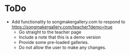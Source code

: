 # ToDo

- Add functionality to songmakergallery.com to respond to https://songmakergallery.com/teacher?demo=true
  - Go straight to the teacher page
  - Include a note that this is a demo version
  - Provide some pre-loaded galleries.
  - Do not allow the user to make any changes.
